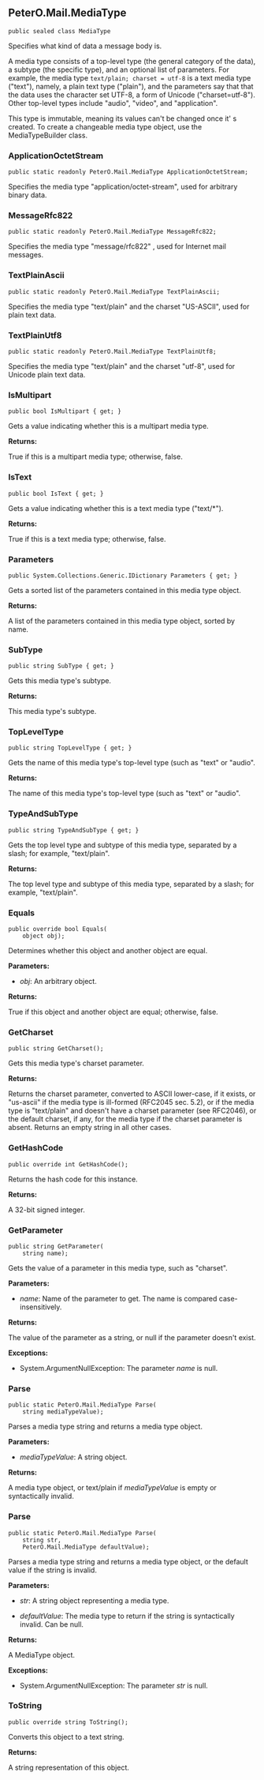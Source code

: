 ## PeterO.Mail.MediaType

    public sealed class MediaType

Specifies what kind of data a message body is.

A media type consists of a top-level type (the general category of the data), a subtype (the specific type), and an optional list of parameters. For example, the media type `text/plain; charset = utf-8`  is a text media type ("text"), namely, a plain text type ("plain"), and the parameters say that that the data uses the character set UTF-8, a form of Unicode ("charset=utf-8"). Other top-level types include "audio", "video", and "application".

This type is immutable, meaning its values can't be changed once it' s created. To create a changeable media type object, use the MediaTypeBuilder class.

### ApplicationOctetStream

    public static readonly PeterO.Mail.MediaType ApplicationOctetStream;

Specifies the media type "application/octet-stream", used for arbitrary binary data.

### MessageRfc822

    public static readonly PeterO.Mail.MediaType MessageRfc822;

Specifies the media type "message/rfc822" , used for Internet mail messages.

### TextPlainAscii

    public static readonly PeterO.Mail.MediaType TextPlainAscii;

Specifies the media type "text/plain" and the charset "US-ASCII", used for plain text data.

### TextPlainUtf8

    public static readonly PeterO.Mail.MediaType TextPlainUtf8;

Specifies the media type "text/plain" and the charset "utf-8", used for Unicode plain text data.

### IsMultipart

    public bool IsMultipart { get; }

Gets a value indicating whether this is a multipart media type.

<b>Returns:</b>

True if this is a multipart media type; otherwise, false.

### IsText

    public bool IsText { get; }

Gets a value indicating whether this is a text media type ("text/*").

<b>Returns:</b>

True if this is a text media type; otherwise, false.

### Parameters

    public System.Collections.Generic.IDictionary Parameters { get; }

Gets a sorted list of the parameters contained in this media type object.

<b>Returns:</b>

A list of the parameters contained in this media type object, sorted by name.

### SubType

    public string SubType { get; }

Gets this media type's subtype.

<b>Returns:</b>

This media type's subtype.

### TopLevelType

    public string TopLevelType { get; }

Gets the name of this media type's top-level type (such as "text" or "audio".

<b>Returns:</b>

The name of this media type's top-level type (such as "text" or "audio".

### TypeAndSubType

    public string TypeAndSubType { get; }

Gets the top level type and subtype of this media type, separated by a slash; for example, "text/plain".

<b>Returns:</b>

The top level type and subtype of this media type, separated by a slash; for example, "text/plain".

### Equals

    public override bool Equals(
        object obj);

Determines whether this object and another object are equal.

<b>Parameters:</b>

 * <i>obj</i>: An arbitrary object.

<b>Returns:</b>

True if this object and another object are equal; otherwise, false.

### GetCharset

    public string GetCharset();

Gets this media type's charset parameter.

<b>Returns:</b>

Returns the charset parameter, converted to ASCII lower-case, if it exists, or "us-ascii" if the media type is ill-formed (RFC2045 sec. 5.2), or if the media type is "text/plain" and doesn't have a charset parameter (see RFC2046), or the default charset, if any, for the media type if the charset parameter is absent. Returns an empty string in all other cases.

### GetHashCode

    public override int GetHashCode();

Returns the hash code for this instance.

<b>Returns:</b>

A 32-bit signed integer.

### GetParameter

    public string GetParameter(
        string name);

Gets the value of a parameter in this media type, such as "charset".

<b>Parameters:</b>

 * <i>name</i>: Name of the parameter to get. The name is compared case-insensitively.

<b>Returns:</b>

The value of the parameter as a string, or null if the parameter doesn't exist.

<b>Exceptions:</b>

 * System.ArgumentNullException:
The parameter  <i>name</i>
 is null.

### Parse

    public static PeterO.Mail.MediaType Parse(
        string mediaTypeValue);

Parses a media type string and returns a media type object.

<b>Parameters:</b>

 * <i>mediaTypeValue</i>: A string object.

<b>Returns:</b>

A media type object, or text/plain if  <i>mediaTypeValue</i>
 is empty or syntactically invalid.

### Parse

    public static PeterO.Mail.MediaType Parse(
        string str,
        PeterO.Mail.MediaType defaultValue);

Parses a media type string and returns a media type object, or the default value if the string is invalid.

<b>Parameters:</b>

 * <i>str</i>: A string object representing a media type.

 * <i>defaultValue</i>: The media type to return if the string is syntactically invalid. Can be null.

<b>Returns:</b>

A MediaType object.

<b>Exceptions:</b>

 * System.ArgumentNullException:
The parameter  <i>str</i>
 is null.

### ToString

    public override string ToString();

Converts this object to a text string.

<b>Returns:</b>

A string representation of this object.
